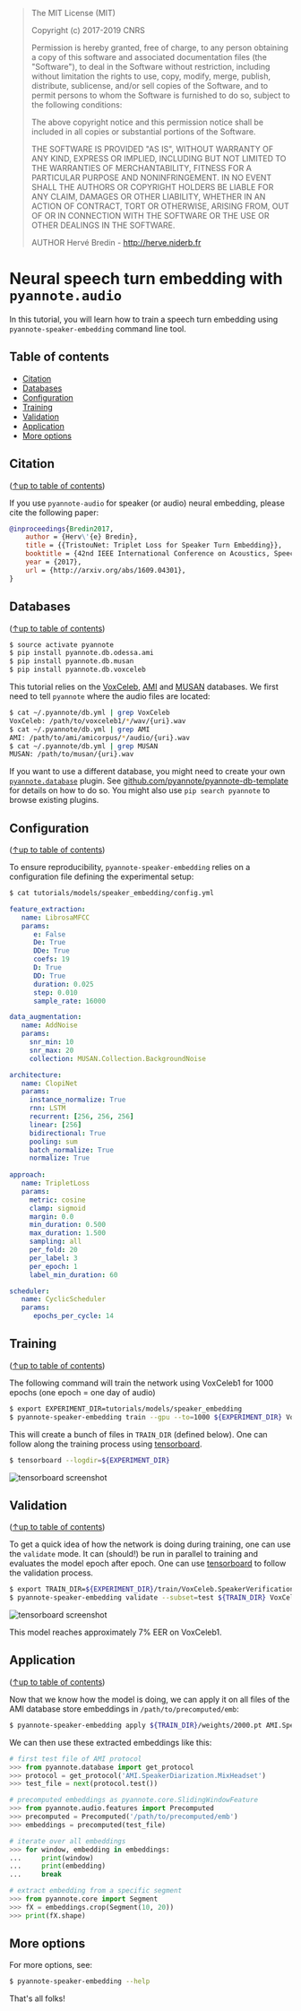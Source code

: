 > The MIT License (MIT)
>
> Copyright (c) 2017-2019 CNRS
>
> Permission is hereby granted, free of charge, to any person obtaining a copy
> of this software and associated documentation files (the "Software"), to deal
> in the Software without restriction, including without limitation the rights
> to use, copy, modify, merge, publish, distribute, sublicense, and/or sell
> copies of the Software, and to permit persons to whom the Software is
> furnished to do so, subject to the following conditions:
>
> The above copyright notice and this permission notice shall be included in all
> copies or substantial portions of the Software.
>
> THE SOFTWARE IS PROVIDED "AS IS", WITHOUT WARRANTY OF ANY KIND, EXPRESS OR
> IMPLIED, INCLUDING BUT NOT LIMITED TO THE WARRANTIES OF MERCHANTABILITY,
> FITNESS FOR A PARTICULAR PURPOSE AND NONINFRINGEMENT. IN NO EVENT SHALL THE
> AUTHORS OR COPYRIGHT HOLDERS BE LIABLE FOR ANY CLAIM, DAMAGES OR OTHER
> LIABILITY, WHETHER IN AN ACTION OF CONTRACT, TORT OR OTHERWISE, ARISING FROM,
> OUT OF OR IN CONNECTION WITH THE SOFTWARE OR THE USE OR OTHER DEALINGS IN THE
> SOFTWARE.
>
> AUTHOR
> Hervé Bredin - http://herve.niderb.fr

# Neural speech turn embedding with `pyannote.audio`

In this tutorial, you will learn how to train a speech turn embedding using `pyannote-speaker-embedding` command line tool.

## Table of contents
- [Citation](#citation)
- [Databases](#databases)
- [Configuration](#configuration)
- [Training](#training)
- [Validation](#validation)
- [Application](#application)
- [More options](#more-options)

## Citation
([↑up to table of contents](#table-of-contents))

If you use `pyannote-audio` for speaker (or audio) neural embedding, please cite the following paper:

```bibtex
@inproceedings{Bredin2017,
    author = {Herv\'{e} Bredin},
    title = {{TristouNet: Triplet Loss for Speaker Turn Embedding}},
    booktitle = {42nd IEEE International Conference on Acoustics, Speech and Signal Processing, ICASSP 2017},
    year = {2017},
    url = {http://arxiv.org/abs/1609.04301},
}
```

## Databases
([↑up to table of contents](#table-of-contents))

```bash
$ source activate pyannote
$ pip install pyannote.db.odessa.ami
$ pip install pyannote.db.musan
$ pip install pyannote.db.voxceleb
```

This tutorial relies on the [VoxCeleb](http://www.robots.ox.ac.uk/~vgg/data/voxceleb/), [AMI](http://groups.inf.ed.ac.uk/ami/corpus) and [MUSAN](http://www.openslr.org/17/) databases. We first need to tell `pyannote` where the audio files are located:

```bash
$ cat ~/.pyannote/db.yml | grep VoxCeleb
VoxCeleb: /path/to/voxceleb1/*/wav/{uri}.wav
$ cat ~/.pyannote/db.yml | grep AMI
AMI: /path/to/ami/amicorpus/*/audio/{uri}.wav
$ cat ~/.pyannote/db.yml | grep MUSAN
MUSAN: /path/to/musan/{uri}.wav
```

If you want to use a different database, you might need to create your own [`pyannote.database`](http://github.com/pyannote/pyannote-database) plugin.
See [github.com/pyannote/pyannote-db-template](https://github.com/pyannote/pyannote-db-template) for details on how to do so. You might also use `pip search pyannote` to browse existing plugins.

## Configuration
([↑up to table of contents](#table-of-contents))

To ensure reproducibility, `pyannote-speaker-embedding` relies on a configuration file defining the experimental setup:

```bash
$ cat tutorials/models/speaker_embedding/config.yml
```
```yaml
feature_extraction:
   name: LibrosaMFCC
   params:
      e: False
      De: True
      DDe: True
      coefs: 19
      D: True
      DD: True
      duration: 0.025
      step: 0.010
      sample_rate: 16000

data_augmentation:
   name: AddNoise
   params:
     snr_min: 10
     snr_max: 20
     collection: MUSAN.Collection.BackgroundNoise

architecture:
   name: ClopiNet
   params:
     instance_normalize: True
     rnn: LSTM
     recurrent: [256, 256, 256]
     linear: [256]
     bidirectional: True
     pooling: sum
     batch_normalize: True
     normalize: True
     
approach:
   name: TripletLoss
   params:
     metric: cosine
     clamp: sigmoid
     margin: 0.0
     min_duration: 0.500
     max_duration: 1.500
     sampling: all
     per_fold: 20
     per_label: 3
     per_epoch: 1
     label_min_duration: 60

scheduler:
   name: CyclicScheduler
   params:
      epochs_per_cycle: 14
```

## Training
([↑up to table of contents](#table-of-contents))

The following command will train the network using VoxCeleb1 for 1000 epochs (one epoch = one day of audio)

```bash
$ export EXPERIMENT_DIR=tutorials/models/speaker_embedding
$ pyannote-speaker-embedding train --gpu --to=1000 ${EXPERIMENT_DIR} VoxCeleb.SpeakerVerification.VoxCeleb1
```

This will create a bunch of files in `TRAIN_DIR` (defined below).
One can follow along the training process using [tensorboard](https://github.com/tensorflow/tensorboard).
```bash
$ tensorboard --logdir=${EXPERIMENT_DIR}
```

![tensorboard screenshot](tb_train.png)


## Validation
([↑up to table of contents](#table-of-contents))

To get a quick idea of how the network is doing during training, one can use the `validate` mode.
It can (should!) be run in parallel to training and evaluates the model epoch after epoch.
One can use [tensorboard](https://github.com/tensorflow/tensorboard) to follow the validation process.

```bash
$ export TRAIN_DIR=${EXPERIMENT_DIR}/train/VoxCeleb.SpeakerVerification.VoxCeleb1.train
$ pyannote-speaker-embedding validate --subset=test ${TRAIN_DIR} VoxCeleb.SpeakerDiarization.VoxCeleb1
```

![tensorboard screenshot](tb_validate.png)

This model reaches approximately 7% EER on VoxCeleb1.

## Application
([↑up to table of contents](#table-of-contents))

Now that we know how the model is doing, we can apply it on all files of the AMI database store embeddings in `/path/to/precomputed/emb`:

```bash
$ pyannote-speaker-embedding apply ${TRAIN_DIR}/weights/2000.pt AMI.SpeakerDiarization.MixHeadset /path/to/precomputed/emb
```

We can then use these extracted embeddings like this:


```python
# first test file of AMI protocol
>>> from pyannote.database import get_protocol
>>> protocol = get_protocol('AMI.SpeakerDiarization.MixHeadset')
>>> test_file = next(protocol.test())

# precomputed embeddings as pyannote.core.SlidingWindowFeature
>>> from pyannote.audio.features import Precomputed
>>> precomputed = Precomputed('/path/to/precomputed/emb')
>>> embeddings = precomputed(test_file)

# iterate over all embeddings
>>> for window, embedding in embeddings:
...     print(window)
...     print(embedding)
...     break

# extract embedding from a specific segment
>>> from pyannote.core import Segment
>>> fX = embeddings.crop(Segment(10, 20))
>>> print(fX.shape)
```

## More options

For more options, see:

```bash
$ pyannote-speaker-embedding --help
```

That's all folks!
